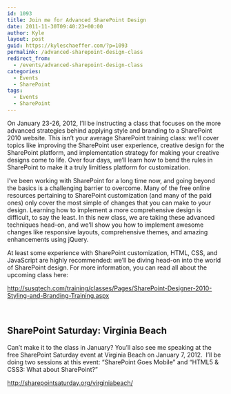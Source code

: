 ```yaml
---
id: 1093
title: Join me for Advanced SharePoint Design
date: 2011-11-30T09:40:23+00:00
author: Kyle
layout: post
guid: https://kyleschaeffer.com/?p=1093
permalink: /advanced-sharepoint-design-class
redirect_from:
  - /events/advanced-sharepoint-design-class
categories:
  - Events
  - SharePoint
tags:
  - Events
  - SharePoint
---
```

On January 23-26, 2012, I’ll be instructing a class that focuses on the more advanced strategies behind applying style and branding to a SharePoint 2010 website. This isn’t your average SharePoint training class: we’ll cover topics like improving the SharePoint user experience, creative design for the SharePoint platform, and implementation strategy for making your creative designs come to life. Over four days, we’ll learn how to bend the rules in SharePoint to make it a truly limitless platform for customization.

I’ve been working with SharePoint for a long time now, and going beyond the basics is a challenging barrier to overcome. Many of the free online resources pertaining to SharePoint customization (and many of the paid ones) only cover the most simple of changes that you can make to your design. Learning how to implement a more comprehensive design is difficult, to say the least. In this new class, we are taking these advanced techniques head-on, and we’ll show you how to implement awesome changes like responsive layouts, comprehensive themes, and amazing enhancements using jQuery.

At least some experience with SharePoint customization, HTML, CSS, and JavaScript are highly recommended: we’ll be diving head-on into the world of SharePoint design. For more information, you can read all about the upcoming class here:

<http://susqtech.com/training/classes/Pages/SharePoint-Designer-2010-Styling-and-Branding-Training.aspx>

&nbsp;

## SharePoint Saturday: Virginia Beach

Can’t make it to the class in January? You’ll also see me speaking at the free SharePoint Saturday event at Virginia Beach on January 7, 2012.  I’ll be doing two sessions at this event: “SharePoint Goes Mobile” and “HTML5 & CSS3: What about SharePoint?”

<http://sharepointsaturday.org/virginiabeach/>
